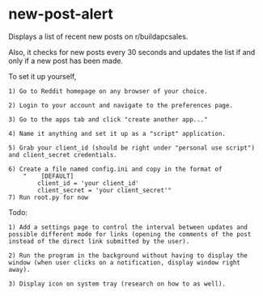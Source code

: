 # new-post-alert
Displays a list of recent new posts on r/buildapcsales.

Also, it checks for new posts every 30 seconds and updates the list if and only if a new post has been made.

To set it up yourself,

    1) Go to Reddit homepage on any browser of your choice.
    
    2) Login to your account and navigate to the preferences page.
    
    3) Go to the apps tab and click "create another app..."
    
    4) Name it anything and set it up as a "script" application.
    
    5) Grab your client_id (should be right under "personal use script") and client_secret credentials.
    
    6) Create a file named config.ini and copy in the format of
        "    [DEFAULT]
            client_id = 'your client_id'
            client_secret = 'your client_secret'"
    7) Run root.py for now
            
Todo:

    1) Add a settings page to control the interval between updates and possible different mode for links (opening the comments of the post instead of the direct link submitted by the user).
    
    2) Run the program in the background without having to display the window (when user clicks on a notification, display window right away).
    
    3) Display icon on system tray (research on how to as well).
    
